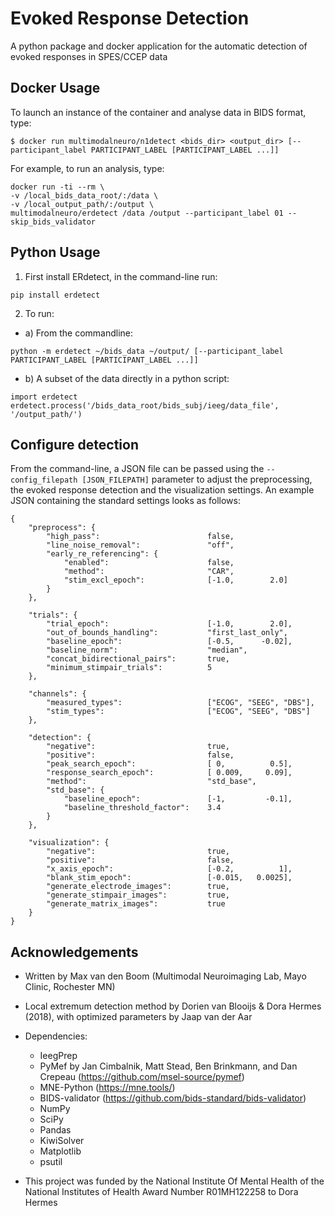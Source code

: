 # Evoked Response Detection
A python package and docker application for the automatic detection of evoked responses in SPES/CCEP data

## Docker Usage

To launch an instance of the container and analyse data in BIDS format, type:

```
$ docker run multimodalneuro/n1detect <bids_dir> <output_dir> [--participant_label PARTICIPANT_LABEL [PARTICIPANT_LABEL ...]]
```
For example, to run an analysis, type:

```
docker run -ti --rm \
-v /local_bids_data_root/:/data \
-v /local_output_path/:/output \
multimodalneuro/erdetect /data /output --participant_label 01 --skip_bids_validator
```


## Python Usage

1. First install ERdetect, in the command-line run:
```
pip install erdetect
```

2. To run:
- a) From the commandline:
```
python -m erdetect ~/bids_data ~/output/ [--participant_label PARTICIPANT_LABEL [PARTICIPANT_LABEL ...]]
```

- b) A subset of the data directly in a python script:
```
import erdetect
erdetect.process('/bids_data_root/bids_subj/ieeg/data_file', '/output_path/')
```



## Configure detection
From the command-line, a JSON file can be passed using the ```--config_filepath [JSON_FILEPATH]``` parameter to adjust the preprocessing, the evoked response detection and the visualization settings.
An example JSON containing the standard settings looks as follows:
```
{
    "preprocess": {
        "high_pass":                        false,
        "line_noise_removal":               "off",
        "early_re_referencing": {
            "enabled":                      false,
            "method":                       "CAR",
            "stim_excl_epoch":              [-1.0,        2.0]
        }
    },
	
    "trials": {
        "trial_epoch":                      [-1.0,        2.0],
        "out_of_bounds_handling":           "first_last_only",
        "baseline_epoch":                   [-0.5,      -0.02],
        "baseline_norm":                    "median",
        "concat_bidirectional_pairs":       true,
        "minimum_stimpair_trials":          5
    },

    "channels": {
        "measured_types":                   ["ECOG", "SEEG", "DBS"],
        "stim_types":                       ["ECOG", "SEEG", "DBS"]
    },

    "detection": {
        "negative":                         true,
        "positive":                         false,
        "peak_search_epoch":                [ 0,          0.5],
        "response_search_epoch":            [ 0.009,     0.09],
        "method":                           "std_base",
        "std_base": {
            "baseline_epoch":               [-1,         -0.1],
            "baseline_threshold_factor":    3.4
        }
    },

    "visualization": {
        "negative":                         true,
        "positive":                         false,
        "x_axis_epoch":                     [-0.2,          1],
        "blank_stim_epoch":                 [-0.015,   0.0025],
        "generate_electrode_images":        true,
        "generate_stimpair_images":         true,
        "generate_matrix_images":           true
    }
}
```


## Acknowledgements

- Written by Max van den Boom (Multimodal Neuroimaging Lab, Mayo Clinic, Rochester MN)
- Local extremum detection method by Dorien van Blooijs & Dora Hermes (2018), with optimized parameters by Jaap van der Aar
- Dependencies:
  - IeegPrep
  - PyMef by Jan Cimbalnik, Matt Stead, Ben Brinkmann, and Dan Crepeau (https://github.com/msel-source/pymef)
  - MNE-Python (https://mne.tools/)
  - BIDS-validator (https://github.com/bids-standard/bids-validator)
  - NumPy
  - SciPy
  - Pandas
  - KiwiSolver
  - Matplotlib
  - psutil

- This project was funded by the National Institute Of Mental Health of the National Institutes of Health Award Number R01MH122258 to Dora Hermes
